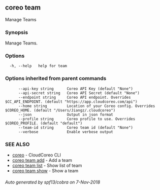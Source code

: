 ## coreo team

Manage Teams

### Synopsis

Manage Teams.

### Options

```
  -h, --help   help for team
```

### Options inherited from parent commands

```
      --api-key string      Coreo API Key (default "None")
      --api-secret string   Coreo API Secret (default "None")
      --endpoint string     Coreo API endpoint. Overrides $CC_API_ENDPOINT. (default "https://app.cloudcoreo.com/api")
      --home string         Location of your Coreo config. Overrides $COREO_HOME. (default "/Users/Jiangz/.cloudcoreo")
      --json                Output in json format
      --profile string      Coreo profile to use. Overrides $COREO_PROFILE. (default "default")
      --team-id string      Coreo team id (default "None")
      --verbose             Enable verbose output
```

### SEE ALSO

* [coreo](coreo.md)	 - CloudCoreo CLI
* [coreo team add](coreo_team_add.md)	 - Add a team
* [coreo team list](coreo_team_list.md)	 - Show list of team
* [coreo team show](coreo_team_show.md)	 - Show a team

###### Auto generated by spf13/cobra on 7-Nov-2018
